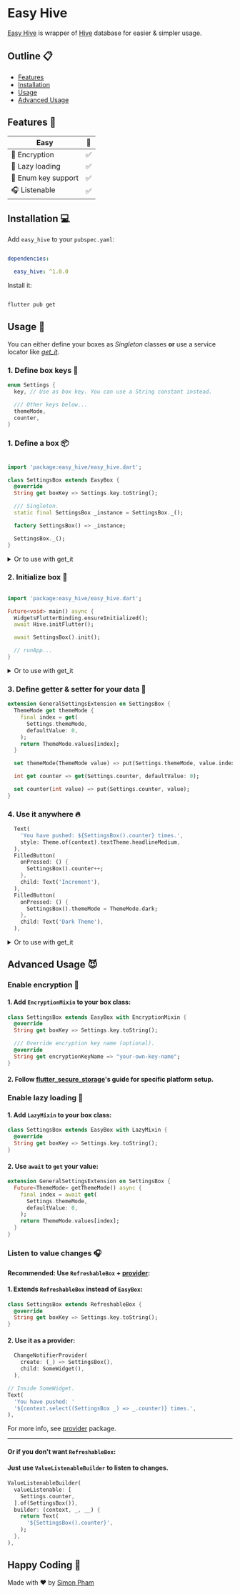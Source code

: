 # Easy Hive

[Easy Hive](https://pub.dev/packages/easy_hive) is wrapper of [Hive](https://pub.dev/packages/hive) database for
easier & simpler usage.

## Outline 📋

- [Features](#features-)
- [Installation](#installation-)
- [Usage](#usage-)
- [Advanced Usage](#advanced-usage-)

## Features 🎁

| Easy                | 🦊  |
|---------------------|-----|
| 🔐 Encryption       | ✅   |
| 🐢 Lazy loading     | ✅   |
| 🔑 Enum key support | ✅   |
| 🎧 Listenable       | ✅   |

## Installation 💻

Add `easy_hive` to your `pubspec.yaml`:

```yaml

dependencies:

  easy_hive: ^1.0.0

```

Install it:

```sh

flutter pub get

```

## Usage 📖

You can either define your boxes as _Singleton_ classes **or** use a service locator like [
_get_it_](https://pub.dev/packages/get_it).

### 1. Define box keys 🔑

```dart
enum Settings {
  key, // Use as box key. You can use a String constant instead.

  /// Other keys below...
  themeMode,
  counter,
}
```

### 1. Define a box 📦

```dart

import 'package:easy_hive/easy_hive.dart';

class SettingsBox extends EasyBox {
  @override
  String get boxKey => Settings.key.toString();

  /// Singleton.
  static final SettingsBox _instance = SettingsBox._();

  factory SettingsBox() => _instance;

  SettingsBox._();
}

```

<details>
<summary>Or to use with get_it</summary>

```dart

import 'package:easy_hive/easy_hive.dart';

class SettingsBox extends EasyBox {
  @override
  String get boxKey => Settings.key.toString();
}

```

</details>

### 2. Initialize box 🚀

```dart

import 'package:easy_hive/easy_hive.dart';

Future<void> main() async {
  WidgetsFlutterBinding.ensureInitialized();
  await Hive.initFlutter();

  await SettingsBox().init();

  // runApp...
}

```

<details>
<summary>Or to use with get_it</summary>

```dart

import 'package:easy_hive/easy_hive.dart';

Future<void> main() async {
  WidgetsFlutterBinding.ensureInitialized();
  await Hive.initFlutter();

  final settingsBox = SettingsBox();
  await settingsBox.init();
  GetIt.I.registerSingleton<SettingsBox>(settingsBox);

  // runApp...
}

```

</details>

### 3. Define getter & setter for your data 💄

```dart
extension GeneralSettingsExtension on SettingsBox {
  ThemeMode get themeMode {
    final index = get(
      Settings.themeMode,
      defaultValue: 0,
    );
    return ThemeMode.values[index];
  }

  set themeMode(ThemeMode value) => put(Settings.themeMode, value.index);

  int get counter => get(Settings.counter, defaultValue: 0);

  set counter(int value) => put(Settings.counter, value);
}
```

### 4. Use it anywhere 🔥

```dart
  Text(
    'You have pushed: ${SettingsBox().counter} times.',
    style: Theme.of(context).textTheme.headlineMedium,
  ),
  FilledButton(
    onPressed: () {
      SettingsBox().counter++;
    },
    child: Text('Increment'),
  ),
  FilledButton(
    onPressed: () {
      SettingsBox().themeMode = ThemeMode.dark;
    },
    child: Text('Dark Theme'),
  ),
```

<details>
<summary>Or to use with get_it</summary>

```dart
  Text(
    'Count: ${GetIt.I<SettingsBox>().counter}',
    style: Theme.of(context).textTheme.headlineMedium,
  ),
```

</details>

## Advanced Usage 😈

### Enable encryption 🔐

#### 1. Add `EncryptionMixin` to your box class:

```dart
class SettingsBox extends EasyBox with EncryptionMixin {
  @override
  String get boxKey => Settings.key.toString();

  /// Override encryption key name (optional).
  @override
  String get encryptionKeyName => "your-own-key-name";
}
```

#### 2. Follow [flutter_secure_storage](https://pub.dev/packages/flutter_secure_storage)'s guide for specific platform setup.

### Enable lazy loading 🐢

#### 1. Add `LazyMixin` to your box class:

```dart
class SettingsBox extends EasyBox with LazyMixin {
  @override
  String get boxKey => Settings.key.toString();
}
```

#### 2. Use `await` to `get` your value:

```dart
extension GeneralSettingsExtension on SettingsBox {
  Future<ThemeMode> getThemeMode() async {
    final index = await get(
      Settings.themeMode,
      defaultValue: 0,
    );
    return ThemeMode.values[index];
  }
}
```

### Listen to value changes 🎧

#### Recommended: Use `RefreshableBox` + [provider](https://pub.dev/packages/provider):

#### 1. Extends `RefreshableBox` instead of `EasyBox`:

```dart
class SettingsBox extends RefreshableBox {
  @override
  String get boxKey => Settings.key.toString();
}
```

#### 2. Use it as a provider:

```dart
  ChangeNotifierProvider(
    create: (_) => SettingsBox(),
    child: SomeWidget(),
  ),
```

```dart
// Inside SomeWidget.
Text(
  'You have pushed: '
  '${context.select((SettingsBox _) => _.counter)} times.',
),
```

For more info, see [provider](https://pub.dev/packages/provider) package.

---

#### Or if you don't want `RefreshableBox`:

#### Just use `ValueListenableBuilder` to listen to changes.

```dart
ValueListenableBuilder(
  valueListenable: [
    Settings.counter,
  ].of(SettingsBox()),
  builder: (context, _, __) {
    return Text(
      '${SettingsBox().counter}',
    );
  },
),
```

## Happy Coding 🦊

Made with ❤️ by [Simon Pham](https://github.com/simonpham)
